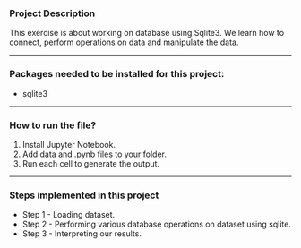 ### Project Description
  This exercise is about working on database using Sqlite3. We learn how to connect, perform operations on data and manipulate the data.

---

### Packages needed to be installed for this project:
- sqlite3

---

### How to run the file?
1. Install Jupyter Notebook.
2. Add data and .pynb files to your folder.
3. Run each cell to generate the output.

---

### Steps implemented in this project
- Step 1 - Loading dataset.
- Step 2 - Performing various database operations on dataset using sqlite.
- Step 3 - Interpreting our results.


